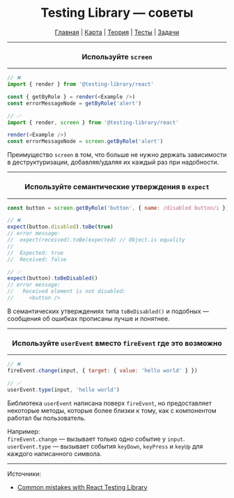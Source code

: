 <div align="center">

# Testing Library — советы

[Главная](https://github.com/dollaween/junior-roadmap/)
|
[Карта](/roadmap/README.md)
|
[Теория](/theory/README.md)
|
[Тесты](/tests/README.md)
|
[Задачи](/tasks/README.md)

</div>

---

<div align="center">

### Используйте `screen`

</div>

---

```js
// ❌
import { render } from '@testing-library/react'

const { getByRole } = render(<Example />)
const errorMessageNode = getByRole('alert')

// ✅
import { render, screen } from '@testing-library/react'

render(<Example />)
const errorMessageNode = screen.getByRole('alert')
```

Преимущество `screen` в том, что больше не нужно держать зависимости в деструктуризации, добавляя/удаляя их каждый раз при надобности.

---

<div align="center">

### Используйте семантические утверждения в `expect`

</div>

---

```js
const button = screen.getByRole('button', { name: /disabled button/i })

// ❌
expect(button.disabled).toBe(true)
// error message:
//  expect(received).toBe(expected) // Object.is equality
//
//  Expected: true
//  Received: false

// ✅
expect(button).toBeDisabled()
// error message:
//   Received element is not disabled:
//     <button />
```

В семантических утверждениях типа `toBeDisabled()` и подобных — сообщения об ошибках прописаны лучше и понятнее.

---

<div align="center">

### Используйте `userEvent` вместо `fireEvent` где это возможно

</div>

---

```js
// ❌
fireEvent.change(input, { target: { value: 'hello world' } })

// ✅
userEvent.type(input, 'hello world')
```

Библиотека `userEvent` написана поверх `fireEvent`, но предоставляет некоторые методы, которые более близки к тому, как с компонентом работал бы пользователь.

Например:  
`fireEvent.change` — вызывает только одно событие у `input`.  
`userEvent.type` — вызывает события `keyDown`, `keyPress` и `keyUp` для каждого написанного символа.

---

Источники:
- [Common mistakes with React Testing Library](https://kentcdodds.com/blog/common-mistakes-with-react-testing-library)
